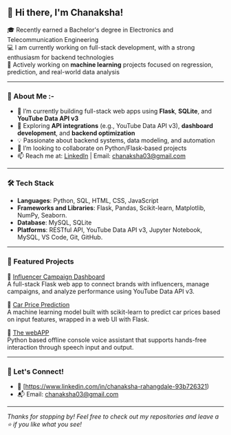 ## 👋 Hi there, I'm Chanaksha! 

🎓 Recently earned a Bachelor's degree in Electronics and Telecommunication Engineering   
💻 I am currently working on full-stack development, with a strong enthusiasm for backend technologies  
🤖 Actively working on **machine learning** projects focused on regression, prediction, and real-world data analysis  


--- 

### 🚀 About Me :-

- 🔭 I’m currently building full-stack web apps using **Flask**, **SQLite**, and **YouTube Data API v3**
- 🌱 Exploring **API integrations** (e.g., YouTube Data API v3), **dashboard development**, and **backend optimization**
- 💡 Passionate about backend systems, data modeling, and automation
- 👯 I’m looking to collaborate on Python/Flask-based projects
- 📫 Reach me at: [LinkedIn](https://www.linkedin.com/in/chanaksha-rahangdale-93b726321) | Email: chanaksha03@gmail.com

---

### 🛠️ Tech Stack

- **Languages**: Python, SQL, HTML, CSS, JavaScript
- **Frameworks and Libraries**: Flask, Pandas, Scikit-learn, Matplotlib, NumPy, Seaborn. 
- **Database**: MySQL, SQLite
- **Platforms**: RESTful API, YouTube Data API v3, Jupyter Notebook, MySQL, VS Code, Git, GitHub.


---

### 📌 Featured Projects

🔗 [Influencer Campaign Dashboard](https://github.com/Chanaksha2003/InfluConnect)  
A full-stack Flask web app to connect brands with influencers, manage campaigns, and analyze performance using YouTube Data API v3.

🔗 [Car Price Prediction](https://github.com/Chanaksha2003/Car-Price-Prediction)  
A machine learning model built with scikit-learn to predict car prices based on input features, wrapped in a web UI with Flask.

🔗 [The webAPP](https://github.com/Chanaksha2003/Amigo-Voice-Assistant-Console-App)  
Python based offline console voice assistant that supports hands-free interaction through speech input and output.

---


### 🌟 Let's Connect!

- 💼 [https://www.linkedin.com/in/chanaksha-rahangdale-93b726321)  
- 📬 Email: chanaksha03@gmail.com  

---

_Thanks for stopping by! Feel free to check out my repositories and leave a ⭐ if you like what you see!_
